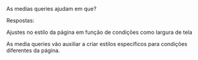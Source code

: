 As medias queries ajudam em que?

Respostas:

Ajustes no estilo da página em função de condições como largura de tela

As media queries vão auxiliar a criar estilos específicos para condições diferentes da página.